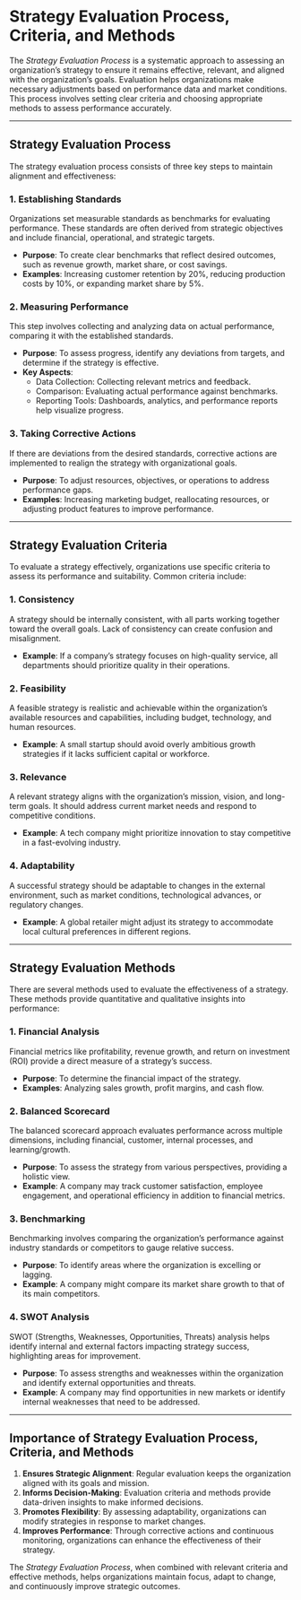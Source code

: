 # Strategy Evaluation Process, Criteria, and Methods

The *Strategy Evaluation Process* is a systematic approach to assessing an organization’s strategy to ensure it remains effective, relevant, and aligned with the organization’s goals. Evaluation helps organizations make necessary adjustments based on performance data and market conditions. This process involves setting clear criteria and choosing appropriate methods to assess performance accurately.

---

## Strategy Evaluation Process

The strategy evaluation process consists of three key steps to maintain alignment and effectiveness:

### 1. Establishing Standards
Organizations set measurable standards as benchmarks for evaluating performance. These standards are often derived from strategic objectives and include financial, operational, and strategic targets.

- **Purpose**: To create clear benchmarks that reflect desired outcomes, such as revenue growth, market share, or cost savings.
- **Examples**: Increasing customer retention by 20%, reducing production costs by 10%, or expanding market share by 5%.

### 2. Measuring Performance
This step involves collecting and analyzing data on actual performance, comparing it with the established standards.

- **Purpose**: To assess progress, identify any deviations from targets, and determine if the strategy is effective.
- **Key Aspects**:
  - Data Collection: Collecting relevant metrics and feedback.
  - Comparison: Evaluating actual performance against benchmarks.
  - Reporting Tools: Dashboards, analytics, and performance reports help visualize progress.

### 3. Taking Corrective Actions
If there are deviations from the desired standards, corrective actions are implemented to realign the strategy with organizational goals.

- **Purpose**: To adjust resources, objectives, or operations to address performance gaps.
- **Examples**: Increasing marketing budget, reallocating resources, or adjusting product features to improve performance.

---

## Strategy Evaluation Criteria

To evaluate a strategy effectively, organizations use specific criteria to assess its performance and suitability. Common criteria include:

### 1. Consistency
A strategy should be internally consistent, with all parts working together toward the overall goals. Lack of consistency can create confusion and misalignment.

- **Example**: If a company’s strategy focuses on high-quality service, all departments should prioritize quality in their operations.

### 2. Feasibility
A feasible strategy is realistic and achievable within the organization’s available resources and capabilities, including budget, technology, and human resources.

- **Example**: A small startup should avoid overly ambitious growth strategies if it lacks sufficient capital or workforce.

### 3. Relevance
A relevant strategy aligns with the organization’s mission, vision, and long-term goals. It should address current market needs and respond to competitive conditions.

- **Example**: A tech company might prioritize innovation to stay competitive in a fast-evolving industry.

### 4. Adaptability
A successful strategy should be adaptable to changes in the external environment, such as market conditions, technological advances, or regulatory changes.

- **Example**: A global retailer might adjust its strategy to accommodate local cultural preferences in different regions.

---

## Strategy Evaluation Methods

There are several methods used to evaluate the effectiveness of a strategy. These methods provide quantitative and qualitative insights into performance:

### 1. Financial Analysis
Financial metrics like profitability, revenue growth, and return on investment (ROI) provide a direct measure of a strategy’s success.

- **Purpose**: To determine the financial impact of the strategy.
- **Examples**: Analyzing sales growth, profit margins, and cash flow.

### 2. Balanced Scorecard
The balanced scorecard approach evaluates performance across multiple dimensions, including financial, customer, internal processes, and learning/growth.

- **Purpose**: To assess the strategy from various perspectives, providing a holistic view.
- **Example**: A company may track customer satisfaction, employee engagement, and operational efficiency in addition to financial metrics.

### 3. Benchmarking
Benchmarking involves comparing the organization’s performance against industry standards or competitors to gauge relative success.

- **Purpose**: To identify areas where the organization is excelling or lagging.
- **Example**: A company might compare its market share growth to that of its main competitors.

### 4. SWOT Analysis
SWOT (Strengths, Weaknesses, Opportunities, Threats) analysis helps identify internal and external factors impacting strategy success, highlighting areas for improvement.

- **Purpose**: To assess strengths and weaknesses within the organization and identify external opportunities and threats.
- **Example**: A company may find opportunities in new markets or identify internal weaknesses that need to be addressed.

---

## Importance of Strategy Evaluation Process, Criteria, and Methods

1. **Ensures Strategic Alignment**: Regular evaluation keeps the organization aligned with its goals and mission.
2. **Informs Decision-Making**: Evaluation criteria and methods provide data-driven insights to make informed decisions.
3. **Promotes Flexibility**: By assessing adaptability, organizations can modify strategies in response to market changes.
4. **Improves Performance**: Through corrective actions and continuous monitoring, organizations can enhance the effectiveness of their strategy.

The *Strategy Evaluation Process*, when combined with relevant criteria and effective methods, helps organizations maintain focus, adapt to change, and continuously improve strategic outcomes.
